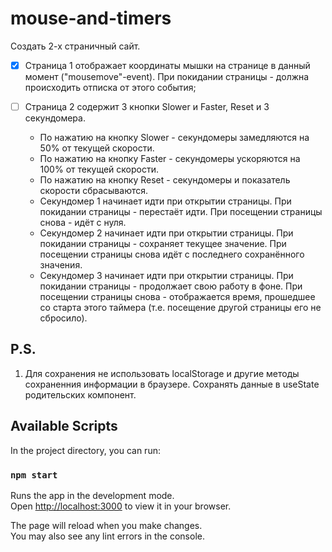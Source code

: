 # mouse-and-timers

Создать 2-х страничный сайт.

- [x] Страница 1 отображает координаты мышки на странице в данный момент ("mousemove"-event). При покидании страницы -
  должна происходить отписка от этого события;

- [ ] Страница 2 содержит 3 кнопки Slower и Faster, Reset и 3 секундомера.
	- По нажатию на кнопку Slower - секундомеры замедляются на 50% от текущей скорости.
	- По нажатию на кнопку Faster - секундомеры ускоряются на 100% от текущей скорости.
	- По нажатию на кнопку Reset - секундомеры и показатель скорости сбрасываются.
	- Секундомер 1 начинает идти при открытии страницы. При покидании страницы - перестаёт идти. При посещении страницы
	  снова - идёт с нуля.
	- Секундомер 2 начинает идти при открытии страницы. При покидании страницы - сохраняет текущее значение. При
	  посещении страницы снова идёт с последнего сохранённого значения.
	- Секундомер 3 начинает идти при открытии страницы. При покидании страницы - продолжает свою работу в фоне. При
	  посещении страницы снова - отображается время, прошедшее со старта этого таймера (т.е. посещение другой страницы
	  его не сбросило).

## P.S.

1) Для сохранения не использовать localStorage и другие методы сохраненния информации в браузере. Сохранять данные в
   useState родительских компонент.

## Available Scripts

In the project directory, you can run:

### `npm start`

Runs the app in the development mode.\
Open [http://localhost:3000](http://localhost:3000) to view it in your browser.

The page will reload when you make changes.\
You may also see any lint errors in the console.
